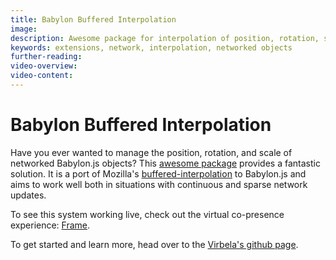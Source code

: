 ```yaml
---
title: Babylon Buffered Interpolation
image: 
description: Awesome package for interpolation of position, rotation, scale data of networked Babylon.js objects.
keywords: extensions, network, interpolation, networked objects
further-reading:
video-overview: 
video-content:
---
```


# Babylon Buffered Interpolation

Have you ever wanted to manage the position, rotation, and scale of networked Babylon.js objects? This [awesome package](https://github.com/virbela/buffered-interpolation) provides a fantastic solution. It is a port of Mozilla's [buffered-interpolation](https://github.com/InfiniteLee/buffered-interpolation) to Babylon.js and aims to work well both in situations with continuous and sparse network updates.

To see this system working live, check out the virtual co-presence experience: [Frame](https://framevr.io/).

To get started and learn more, head over to the [Virbela's github page](https://github.com/virbela/buffered-interpolation).